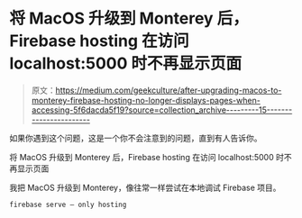# 将 MacOS 升级到 Monterey 后，Firebase hosting 在访问 localhost:5000 时不再显示页面

> 原文：<https://medium.com/geekculture/after-upgrading-macos-to-monterey-firebase-hosting-no-longer-displays-pages-when-accessing-5f6dacda5f19?source=collection_archive---------15----------------------->

如果你遇到这个问题，这是一个你不会注意到的问题，直到有人告诉你。

将 MacOS 升级到 Monterey 后，Firebase hosting 在访问 localhost:5000 时不再显示页面

我把 MacOS 升级到 Monterey，像往常一样尝试在本地调试 Firebase 项目。

```
firebase serve — only hosting
```